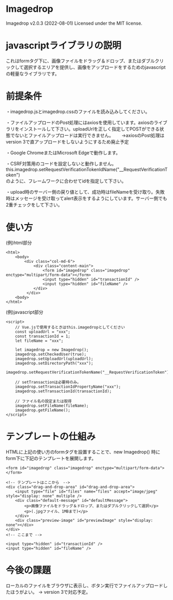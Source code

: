 # Imagedrop

Imagedrop  v2.0.3 (2022-08-01)     Licensed under the MIT license.

# javascriptライブラリの説明

これはformタグ下に、画像ファイルをドラッグ＆ドロップ、またはダブルクリックして選択するエリアを提供し、画像をアップロードをするためのjavascriptの軽量なライブラリです。

# 前提条件

・imagedrop.jsとimagedrop.cssのファイルを読み込みしてください。

・ファイルアップロードのPost処理にはaxiosを使用しています。axiosのライブラリをインストールして下さい。uploadUrlを正しく指定してPOSTができる状態でないとファイルアップロードは実行できません。　　
→axiosのPost処理はversion 3で直アップロードをしないようにするため廃止予定

・Google ChromeまたはMicrosoft Edgeで動作します。

・CSRF対策用のコードを設定しないと動作しません。this.imagedrop.setRequestVerificationTokenIdName("__RequestVerificationToken")  
のように、フレームワークに合わせてidを指定して下さい。
  
・upload時のサーバー側の戻り値として、成功時はfileNameを受け取り。失敗時はメッセージを受け取ってalert表示をするようにしています。サーバー側でも2重チェックをして下さい。

# 使い方

(例)html部分
```
<html>
    <body>
        <div class="col-md-6">
            <div class="content-main">
                <form id="imagedrop" class="imagedrop" enctype="multipart/form-data"></form>
                <input type="hidden" id="transactionId" />
                <input type="hidden" id="fileName" />
            </div>
         </div>
    <body>
</html>
```
        
(例)javascript部分
```
<script>
    // Vue.jsで使用するときはthis.imagedropとしてください
    const uploadUrl = "xxx";
    const transactionId = 1;
    let fileName = "xxx";

    let imagedrop = new Imagedrop();
    imagedrop.setCheckedUser(true);
    imagedrop.setUploadUrl(uploadUrl);
    imagedrop.setDirectoryPath("xxx");
    imagedrop.setRequestVerificationTokenName("__RequestVerificationToken");

    // setTransactionは必要時のみ。
    imagedrop.setTransactionIdPropertyName("xxx");
    imagedrop.setTransactionId(transactionId);
    
    // ファイル名の設定または取得
    imagedrop.setFileName(fileName);
    imagedrop.getFileName();
</script>
```

# テンプレートの仕組み
																
HTMLに上記の使い方のformタグを設置することで、new Imagedrop() 時にform下に下記のテンプレートを展開します。

```
<form id="imagedrop" class="imagedrop" enctype="multipart/form-data"></form>

<!-- テンプレートはここから　-->
<div class="drag-and-drop-area" id="drag-and-drop-area">
    <input type="file" id="files" name="files" accept="image/jpeg" style="display: none" multiple />
    <div class="default-message" id="defaultMessage">
        <p>画像ファイルをドラッグ＆ドロップ、またはダブルクリックして選択</p>
        <p>(.jpgファイル、1MBまで)</p>
    </div>
    <div class="preview-image" id="previewImage" style="display: none"></div>
</div>
<!-- ここまで -->

<input type="hidden" id="transactionId" />
<input type="hidden" id="fileName" />
```

# 今後の課題
ローカルのファイルをブラウザに表示し、ボタン実行でファイルアップロードしたほうがよい。
 -> version 3で対応予定。
